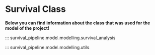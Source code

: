 # Survival Class

**Below you can find information about the class that was used for the model of the project!**

::: survival_pipeline.model.modelling.survival_analysis

::: survival_pipeline.model.modelling.utils
